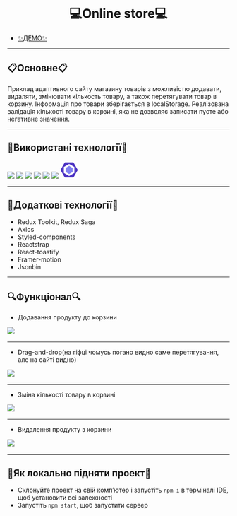 <h1 align="center">💻Online store💻</h1>

 - [✨ДЕМО✨](https://nikachu404.github.io/kitglobal-test-task/)
___

 <h2>📋Основне📋</h2>
Приклад адаптивного сайту магазину товарів з можливістю додавати, видаляти, змінювати кількость товару, а також перетягувати товар в корзину. Інформація про товари зберігається в localStorage. Реалізована валідація кількості товару в корзині, яка не дозволяє записати пусте або негативне значення.

___

<h2>🔮Використані технології🔮</h2>
<div>
  <img width="40px" src="https://cdn.jsdelivr.net/gh/devicons/devicon/icons/html5/html5-original.svg" />
  <img width="40px" src="https://cdn.jsdelivr.net/gh/devicons/devicon/icons/css3/css3-plain.svg" />
  <img width="40px" src="https://cdn.jsdelivr.net/gh/devicons/devicon/icons/javascript/javascript-original.svg" />
  <img width="40px" src="https://cdn.jsdelivr.net/gh/devicons/devicon/icons/typescript/typescript-original.svg" />
  <img width="40px" src="https://cdn.jsdelivr.net/gh/devicons/devicon/icons/react/react-original.svg" />
  <img width="40px" src="https://cdn.jsdelivr.net/gh/devicons/devicon/icons/redux/redux-original.svg" />
  <img width="40px" src="https://github.com/devicons/devicon/blob/master/icons/eslint/eslint-original.svg" />
</div>

___
<h2>🧷Додаткові технології🧷</h2>

 - Redux Toolkit, Redux Saga
 - Axios
 - Styled-components
 - Reactstrap
 - React-toastify
 - Framer-motion
 - Jsonbin
 
___

<h2>🔍Функціонал🔍</h2>

 - Додавання продукту до корзини
 
 ![](https://github.com/nikachu404/kitglobal-test-task/blob/main/src/assets/gif/Adding.gif)
___
  
  - Drag-and-drop(на гіфці чомусь погано видно саме перетягування, але на сайті видно)
 
 ![](https://github.com/nikachu404/kitglobal-test-task/blob/main/src/assets/gif/Drag-and-drop.gif)
 
 ___
   
 - Зміна кількості товару в корзині
 
 ![](https://github.com/nikachu404/kitglobal-test-task/blob/main/src/assets/gif/Quantity.gif)
 ___
  
 - Видалення продукту з корзини
 
 ![](https://github.com/nikachu404/kitglobal-test-task/blob/main/src/assets/gif/Deleting.gif)
 
  ___
 
<h2>📌Як локально підняти проект📌</h2>

- Склонуйте проект на свій комп’ютер і запустіть `npm i` в терміналі IDE, щоб установити всі залежності
- Запустіть `npm start`, щоб запустити сервер
